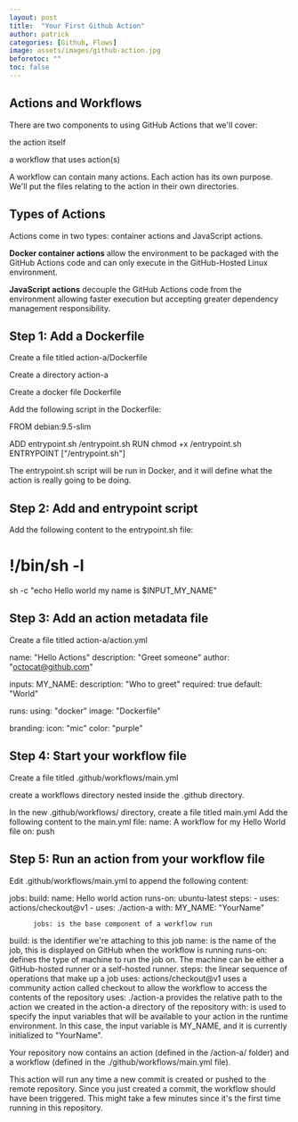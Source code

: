 ```yaml
---
layout: post
title:  "Your First Github Action"
author: patrick
categories: [Github, Flows]
image: assets/images/github-action.jpg
beforetoc: ""
toc: false
---
```


## Actions and Workflows

There are two components to using GitHub Actions that we'll cover:

the action itself

a workflow that uses action(s)

A workflow can contain many actions. Each action has its own purpose. We'll put the files relating to the action in their own directories.

## Types of Actions

Actions come in two types: container actions and JavaScript actions.

**Docker container actions** allow the environment to be packaged with the GitHub Actions code and can only execute in the GitHub-Hosted Linux environment.

**JavaScript actions** decouple the GitHub Actions code from the environment allowing faster execution but accepting greater dependency management responsibility.

## Step 1: Add a Dockerfile

Create a file titled action-a/Dockerfile

Create a directory action-a

Create a docker file Dockerfile

Add the following script in the Dockerfile:

FROM debian:9.5-slim

ADD entrypoint.sh /entrypoint.sh
RUN chmod +x /entrypoint.sh
ENTRYPOINT ["/entrypoint.sh"]

The entrypoint.sh script will be run in Docker, and it will define what the action is really going to be doing.

## Step 2: Add and entrypoint script

Add the following content to the entrypoint.sh file:

# !/bin/sh -l

sh -c "echo Hello world my name is $INPUT_MY_NAME"

## Step 3: Add an action metadata file

Create a file titled action-a/action.yml

name: "Hello Actions"
description: "Greet someone"
author: "octocat@github.com"

inputs:
  MY_NAME:
    description: "Who to greet"
    required: true
    default: "World"

runs:
  using: "docker"
  image: "Dockerfile"

branding:
  icon: "mic"
  color: "purple"

## Step 4: Start your workflow file

Create a file titled .github/workflows/main.yml

create a workflows directory nested inside the .github directory.

In the new .github/workflows/ directory, create a file titled main.yml
Add the following content to the main.yml file:
name: A workflow for my Hello World file
on: push

## Step 5: Run an action from your workflow file

Edit .github/workflows/main.yml to append the following content:

jobs:
  build:
    name: Hello world action
    runs-on: ubuntu-latest
    steps:
      - uses: actions/checkout@v1
      - uses: ./action-a
        with:
          MY_NAME: "YourName"

          jobs: is the base component of a workflow run
build: is the identifier we're attaching to this job
name: is the name of the job, this is displayed on GitHub when the workflow is running
runs-on: defines the type of machine to run the job on. The machine can be either a GitHub-hosted runner or a self-hosted runner.
steps: the linear sequence of operations that make up a job
uses: actions/checkout@v1 uses a community action called checkout to allow the workflow to access the contents of the repository
uses: ./action-a provides the relative path to the action we created in the action-a directory of the repository
with: is used to specify the input variables that will be available to your action in the runtime environment. In this case, the input variable is MY_NAME, and it is currently initialized to "YourName".

Your repository now contains an action (defined in the /action-a/ folder) and a workflow (defined in the ./github/workflows/main.yml file).

This action will run any time a new commit is created or pushed to the remote repository. Since you just created a commit, the workflow should have been triggered. This might take a few minutes since it's the first time running in this repository.
